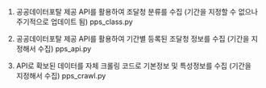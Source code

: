 1. 공공데이터포탈 제공 API를 활용하여 조달청 분류를 수집 (기간을 지정할 수 없으나 주기적으로 업데이트 됨)
pps_class.py

2. 공공데이터포탈 제공 API를 활용하여 기간별 등록된 조달청 정보를 수집 (기간을 지정해서 수집)
pps_api.py

3. API로 확보된 데이터를 자체 크롤링 코드로 기본정보 및 특성정보를 수집 (기간을 지정해서 수집)
pps_crawl.py